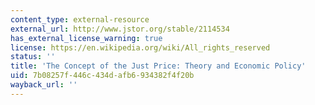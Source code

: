 ```yaml
---
content_type: external-resource
external_url: http://www.jstor.org/stable/2114534
has_external_license_warning: true
license: https://en.wikipedia.org/wiki/All_rights_reserved
status: ''
title: 'The Concept of the Just Price: Theory and Economic Policy'
uid: 7b08257f-446c-434d-afb6-934382f4f20b
wayback_url: ''
---
```

